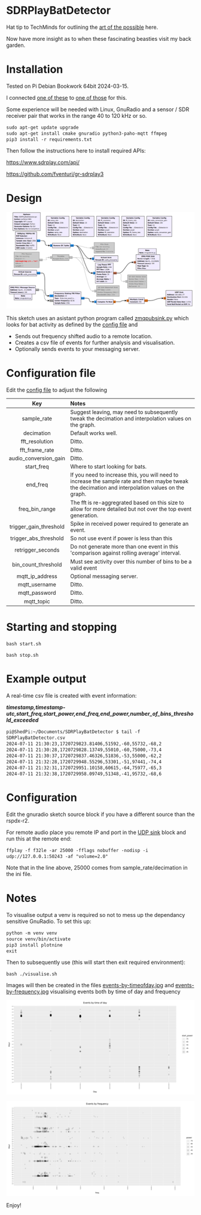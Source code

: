 # SDRPlayBatDetector

Hat tip to TechMinds for outlining the [art of the possible](https://www.youtube.com/watch?v=-ikeMSn35T0) here.

Now have more insight as to when these fascinating beasties visit my back garden.

# Installation

Tested on Pi Debian Bookwork 64bit 2024-03-15.

I connected [one of these](https://www.ebay.co.uk/itm/115592159244) to [one of those](https://www.sdrplay.com/sdrplay-announces-the-rspdx-r2/) for this.

Some experience will be needed with Linux, GnuRadio and a sensor / SDR receiver pair that works in the range 40 to 120 kHz or so.

```console
sudo apt-get update upgrade
sudo apt-get install cmake gnuradio python3-paho-mqtt ffmpeg
pip3 install -r requirements.txt
```

Then follow the instructions here to install required APIs:

https://www.sdrplay.com/api/

https://github.com/fventuri/gr-sdrplay3

# Design

![GRC sketch](./sketch.png)

This sketch uses an asistant python program called [zmqpubsink.py](./zmqpubsink.py) which looks for bat activity as defined by the [config file](SDRPlayBatDetector.ini) and

- Sends out frequency shifted audio to a remote location.
- Creates a csv file of events for further analysis and visualisation.
- Optionally sends events to your messaging server.

# Configuration file

Edit the [config file](SDRPlayBatDetector.ini) to adjust the following

| Key | Notes |
|    :----:   |          :--- |
| sample_rate  | Suggest leaving, may need to subsequently tweak the decimation and interpolation values on the graph. |
| decimation | Default works well. |
| fft_resolution | Ditto. |
| fft_frame_rate  | Ditto. |
| audio_conversion_gain  | Ditto. |
| start_freq  | Where to start looking for bats. |
| end_freq  | If you need to increase this, you will need to increase the sample rate and then maybe tweak the decimation and interpolation values on the graph. |
| freq_bin_range  | The fft is re-aggregrated based on this size to allow for more detailed but not over the top event generation. |
| trigger_gain_threshold  | Spike in received power required to generate an event. |
| trigger_abs_threshold  | So not use event if power is less than this |
| retrigger_seconds | Do not generate more than one event in this 'comparison against rolling average' interval. |
| bin_count_threshold | Must see activity over this number of bins to be a valid event |
| mqtt_ip_address  | Optional messaging server. |
| mqtt_username  | Ditto. |
| mqtt_password  | Ditto. |
| mqtt_topic  | Ditto. |

# Starting and stopping

```console
bash start.sh
```

```console
bash stop.sh
```

# Example output

A real-time csv file is created with event information:

***timestamp,timestamp-utc,start_freq,start_power,end_freq,end_power,number_of_bins_threshold_exceeded***


```console
pi@ShedPi:~/Documents/SDRPlayBatDetector $ tail -f SDRPlayBatDetector.csv 
2024-07-11 21:30:23,1720729823.81406,51592,-60,55732,-68,2
2024-07-11 21:30:28,1720729828.13749,55010,-60,75000,-73,4
2024-07-11 21:30:37,1720729837.46326,51836,-53,55000,-62,2
2024-07-11 21:32:28,1720729948.55296,53301,-51,97441,-74,4
2024-07-11 21:32:31,1720729951.10158,60615,-64,75977,-65,3
2024-07-11 21:32:38,1720729958.09749,51348,-41,95732,-68,6
```

# Configuration

Edit the gnuradio sketch source block if you have a different source than the rspdx-r2.

For remote audio place you remote IP and port in the [UDP sink](./sketch.png) block and run this at the remote end:

```console
ffplay -f f32le -ar 25000 -fflags nobuffer -nodisp -i udp://127.0.0.1:50243 -af "volume=2.0"
```
Note that in the line above, 25000 comes from sample_rate/decimation in the ini file.

# Notes

To visualise output a venv is required so not to mess up the dependancy sensitive GnuRadio. To set this up:

```console 
python -m venv venv
source venv/bin/activate
pip3 install plotnine
exit
```

Then to subsequently use (this will start then exit required environment):

```console
bash ./visualise.sh
```
Images will then be created in the files [events-by-timeofday.jpg](./example-events-by-timeofday.jpg) and [events-by-frequency.jpg](./example-events-by-frequency.jpg) visualising events both by time of day and frequency

![events-by-timeofday.jpg](./example-events-by-timeofday.jpg)

![events-by-frequency.jpg](./example-events-by-frequency.jpg)

Enjoy!

